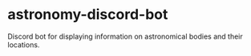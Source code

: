 # astronomy-discord-bot
Discord bot for displaying information on astronomical bodies and their locations.
